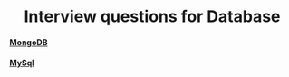 
<h1 align="center">Interview questions for Database</h1>
<div>
<h4><a href="./content/mongo.md">MongoDB</a></h4>
<h4><a href="./content/sql.md">MySql</a></h4>

</div>
<div>
